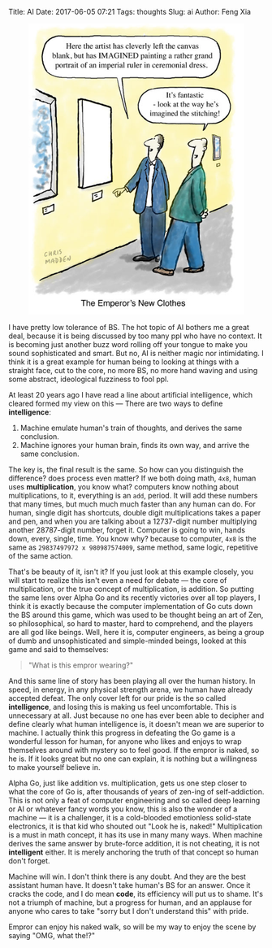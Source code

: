 Title: AI
Date: 2017-06-05 07:21
Tags: thoughts
Slug: ai
Author: Feng Xia

<figure class="col l6 m6 s12">
  <img src="/images/funny/empror%20clothes.jpg"/>
</figure>


I have pretty low tolerance of BS. The hot topic of AI bothers me
a great deal, because it is being discussed by too many ppl who have no
context. It is becoming just another buzz word rolling off your tongue
to make you sound sophisticated and smart. But no, AI is neither
magic nor intimidating. I think it is a great example for human being
to looking at things with a straight face, cut to the core, no more
BS, no more hand waving and using some abstract, ideological fuzziness
to fool ppl.

At least 20
years ago I have read a line about artificial intelligence, which
cleared formed my view on this &mdash; There are two ways to define
__intelligence__:

1. Machine emulate human's train of thoughts, and derives
   the same conclusion.
2. Machine ignores your human brain, finds its own way, and
   arrive the same conclusion.

The key is, <span class="myhighlight">the final result is the
same</span>. So how can you distinguish the difference? does process
even matter? If we both doing math, `4x8`, human uses
**multiplication**, you know what? computers know nothing about
multiplications, to it, everything is an `add`, period. It will add
these numbers that many times, but much much much faster than any human can
do. For human, single digit has shortcuts, double digit
multiplications takes a paper and pen, and when you are
talking about a 12737-digit number multiplying another 28787-digit
number, forget it. Computer is going to win, hands down, 
every, single, time. You know why?
because to computer, `4x8` is the same as `29837497972 x 980987574009`,
same method, same logic, repetitive of the same action.

That's be beauty of it, isn't it? If you just look at this example
closely, you will start to realize this isn't even a need for debate
&mdash; the core of multiplication, or the true concept of
multiplication, is addition. So putting the same lens over Alpha Go
and its recently victories over all top players, I think it is exactly
because the computer implementation of Go cuts down the BS around this
game, which was used to be thought being an art of Zen, so
philosophical, so hard to master, hard to comprehend, and the players
are all god like beings. Well, here it is, computer engineers, as
being a group of dumb and unsophisticated and simple-minded beings,
looked at this game and said to themselves:

> "What is this empror wearing?"


And this same line of story has been playing all over the human
history. In speed, in energy, in any physical strength arena, we human
have already accepted defeat. The only cover left for our pride is the
so called **intelligence**, and losing this is making us feel
uncomfortable. This is unnecessary at all. Just because no one has
ever been able to decipher and define <span
class="myhighlight">clearly</span> what human intelligence is, it
doesn't mean we are superior to machine. I actually think this
progress in defeating the Go game is a wonderful lesson for human, for
anyone who likes and enjoys to wrap themselves around with mystery so
to feel good. <span class="myhighlight">If the empror is naked, so he
is</span>.  If it looks great but no one can explain, it is nothing
but a willingness to make yourself believe in.


Alpha Go, just like addition vs. multiplication, gets us one step
closer to what the core of Go is, after thousands of years of zen-ing
of self-addiction. This is not only a feat of computer engineering and
so called deep learning or AI or whatever fancy words you know, this
is also the wonder of a machine &mdash; it is a challenger, it is a
cold-blooded emotionless solid-state electronics, it is that kid who
shouted out "Look he is, naked!" Multiplication is a must in math
concept, it has its use in many many ways. When machine derives the
same answer by brute-force addition, it is not cheating, it is not
**intelligent** either. It is merely anchoring the truth of that
concept so human don't forget.


Machine will win. I don't think there is any doubt. And they are the
best assistant human have. It doesn't take human's BS for an
answer. Once it cracks the code, and I do mean **code**, its
efficiency will put us to shame. It's not a triumph of machine, but a
progress for human, and an applause for anyone who cares to take
"sorry but I don't understand this" with pride.

Empror can enjoy his naked walk, so will be my way to enjoy the scene
by saying "OMG, what the!?"
